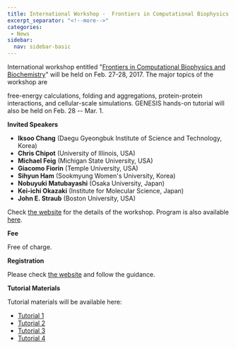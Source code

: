 ```yaml
---
title: International Workshop -  Frontiers in Computational Biophysics and Biochemistry (Feb 27-28), and GENESIS Hands-on Tutorial (Feb 28-Mar 1)
excerpt_separator: "<!--more-->"
categories:
 - News
sidebar:
  nav: sidebar-basic
---
```


International workshop entitled "[Frontiers in Computational Biophysics
and
Biochemistry](http://www.riken.jp/TMS2012/tms/misc/ws_fcbb_2017/index.html)"
will be held on Feb. 27-28, 2017. The major topics of the workshop are
<!--more-->
free-energy calculations, folding and aggregations, protein-protein
interactions, and cellular-scale simulations. GENESIS hands-on tutorial
will also be held on Feb. 28 -- Mar. 1.

**Invited Speakers**

-   **Iksoo Chang** (Daegu Gyeongbuk Institute of Science and
    Technology, Korea)
-   **Chris Chipot** (University of Illinois, USA)
-   **Michael Feig** (Michigan State University, USA)
-   **Giacomo Fiorin** (Temple University, USA)
-   **Sihyun Ham** (Sookmyung Women's University, Korea)
-   **Nobuyuki Matubayashi** (Osaka University, Japan)
-   **Kei-ichi Okazaki** (Institute for Molecular Science, Japan)
-   **John E. Straub** (Boston University, USA)

Check [the
website](http://www.riken.jp/TMS2012/tms/misc/ws_fcbb_2017/index.html)
for the details of the workshop. Program is also available
[here](http://www.riken.jp/TMS2012/tms/misc/ws_fcbb_2017/program_talk.html).

**Fee**

Free of charge.

**Registration**

Please check [the website](http://www.riken.jp/TMS2012/tms/misc/ws_fcbb_2017/index.html)
and follow the guidance.

**Tutorial Materials**

Tutorial materials will be available here:
- [Tutorial 1](/assets/fundamental/2017_03_20170228_Tutorial_1.pdf)
- [Tutorial 2](/assets/fundamental/2017_03_20170228_Tutorial_2.pdf)
- [Tutorial 3](/assets/fundamental/2017_03_tutorial3.pdf)
- [Tutorial 4](/assets/fundamental/2017_03_20170301_Tutorial_4.pdf)
